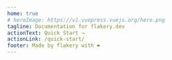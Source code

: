 ```yaml
---
home: true
# heroImage: https://v1.vuepress.vuejs.org/hero.png
tagline: Documentation for flakery.dev
actionText: Quick Start →
actionLink: /quick-start/
footer: Made by flakery with ❤️
---
```

